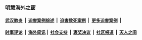 
### 明慧海外之窗

####  [武汉肺炎](indexes/365.md?t=04061201) &nbsp;|&nbsp;  [迫害案例综述](indexes/328.md?t=04061201) &nbsp;|&nbsp; [迫害致死案例](indexes/277.md?t=04061201)  &nbsp;|&nbsp; [更多迫害案例](indexes/81.md?t=04061201)  &nbsp;|&nbsp; 
####  [时事评论](indexes/19.md?t=04061201) &nbsp;|&nbsp; [海外简讯](indexes/245.md?t=04061201)&nbsp;|&nbsp;  [社会支持](indexes/140.md?t=04061201) &nbsp;|&nbsp; [褒奖决议](indexes/282.md?t=04061201) &nbsp;|&nbsp; [社区报道](indexes/91.md?t=04061201)  &nbsp;|&nbsp; [天人之间](indexes/78.md?t=04061201) 

